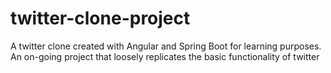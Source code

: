 # twitter-clone-project
A twitter clone created with Angular and Spring Boot for learning purposes. An on-going project that loosely replicates the basic functionality of twitter
